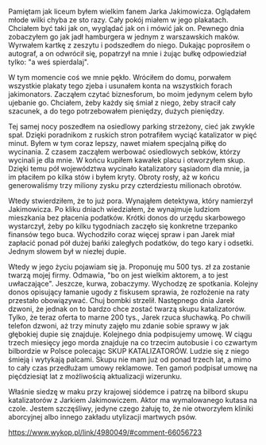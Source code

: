 Pamiętam jak liceum byłem wielkim fanem Jarka Jakimowicza. Oglądałem młode wilki chyba ze sto razy. Cały pokój miałem w jego plakatach. Chciałem być taki jak on, wyglądać jak on i mówić jak on.
Pewnego dnia zobaczyłem go jak jadł hamburgera w jednym z warszawskich maków. Wyrwałem kartkę z zeszytu i podszedłem do niego. Dukając poprosiłem o autograf, a on odwrócił się, popatrzył na mnie i żując bułkę odpowiedział tylko: "a weś spierdalaj".

W tym momencie coś we mnie pękło. Wróciłem do domu, porwałem wszystkie plakaty tego zjeba i usunałem konta na wszystkich forach jakimonators. Zacząłem czytać biznesforum, bo moim jedynym celem było ujebanie go. Chciałem, żeby każdy się śmiał z niego, żeby stracił cały szacunek, a do tego potrzebowałem pieniędzy, dużych pieniędzy.

Tej samej nocy poszedłem na osiedlowy parking strzeżony, cieć jak zwykle spał. Dzięki poradnikom z ruskich stron potrafiłem wyciąć katalizator w pięć minut. Byłem w tym coraz lepszy, nawet miałem specjalną piłkę do wycinania. Z czasem zacząłem werbować osiedlowych sebków, którzy wycinali je dla mnie. W końcu kupiłem kawałek placu i otworzyłem skup. Dzięki temu pół województwa wycinało katalizatory sąsiadom dla mnie, ja im płaciłem po kilka stów i byłem kryty. Obroty rosły, aż w końcu generowaliśmy trzy miliony zysku przy czterdziestu milionach obrotów.

Wtedy stwierdziłem, że to już pora. Wynająłem detektywa, który namierzył Jakimowicza. Po kliku dniach wiedziałem, że wynajmuje ludziom mieszkania bez płacenia podatków. Krótki donos do urzędu skarbowego wystarczył, żeby po kilku tygodniach zaczęło się konkretne trzepanko finansów tego buca. Wychodziło coraz więcej spraw i pan Jarek miał zapłacić ponad pół dużej bańki zaległych podatków, do tego kary i odsetki. Jednym słowem był w niezłej dupie.

Wtedy w jego życiu pojawiam się ja. Proponuję mu 500 tys. zł za zostanie twarzą mojej firmy. Odmawia, "bo on jest wielkim aktorem, a to jest uwłaczające". Jeszcze, kurwa, zobaczymy. Wychodzę ze spotkania. Kolejny donos opisujący łamanie ugody z fiskusem sprawia, że rozłożenie na raty przestało obowiązywać. Chuj bombki strzelił. Następnego dnia Jarek dzwoni, że jednak on to bardzo chce zostać twarzą skupu katalizatorów. Tylko, że teraz oferta to marne 200 tys., Jarek rzuca słuchawką. Po chwili telefon dzwoni, aż trzy minuty zajęło mu zdanie sobie sprawy w jak głębokiej dupie się znajduje. Kolejnego dnia podpisujemy umowę. W ciągu trzech miesięcy jego morda znajduje na co trzecim autobusie i co czwartym bilbordzie w Polsce polecając SKUP KATALIZATORÓW.
Ludzie się z niego śmieją i wytykają palcami. Skupu nie mam już od ponad trzech lat, a mimo to cały czas przedłużam umowy reklamowe. Ten gamoń podpisał umowę na pięćdziesiąt lat z możliwością aktualizacji wizerunku.

Właśnie siedzę w maku przy krajowej siódemce i patrzę na bilbord skupu katalizatorów z Jarkiem Jakimowiczem. Aktor ma wymalowanego kutasa na czole. Jestem szczęśliwy, jedyne czego żałuję to, że nie otworzyłem kliniki aborcyjnej albo innego zakładu utylizacji martwych psów.

https://www.wykop.pl/link/4980049/#comment-66056723
